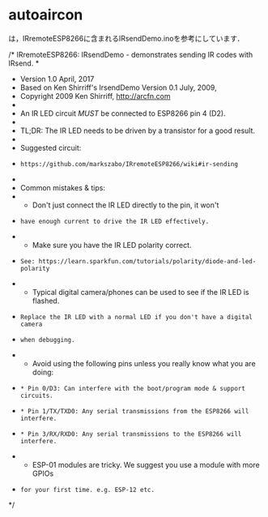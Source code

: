 # autoaircon
は，IRremoteESP8266に含まれるIRsendDemo.inoを参考にしています．

/* IRremoteESP8266: IRsendDemo - demonstrates sending IR codes with IRsend.
 *
 * Version 1.0 April, 2017
 * Based on Ken Shirriff's IrsendDemo Version 0.1 July, 2009,
 * Copyright 2009 Ken Shirriff, http://arcfn.com
 *
 * An IR LED circuit *MUST* be connected to ESP8266 pin 4 (D2).
 *
 * TL;DR: The IR LED needs to be driven by a transistor for a good result.
 *
 * Suggested circuit:
 *     https://github.com/markszabo/IRremoteESP8266/wiki#ir-sending
 *
 * Common mistakes & tips:
 *   * Don't just connect the IR LED directly to the pin, it won't
 *     have enough current to drive the IR LED effectively.
 *   * Make sure you have the IR LED polarity correct.
 *     See: https://learn.sparkfun.com/tutorials/polarity/diode-and-led-polarity
 *   * Typical digital camera/phones can be used to see if the IR LED is flashed.
 *     Replace the IR LED with a normal LED if you don't have a digital camera
 *     when debugging.
 *   * Avoid using the following pins unless you really know what you are doing:
 *     * Pin 0/D3: Can interfere with the boot/program mode & support circuits.
 *     * Pin 1/TX/TXD0: Any serial transmissions from the ESP8266 will interfere.
 *     * Pin 3/RX/RXD0: Any serial transmissions to the ESP8266 will interfere.
 *   * ESP-01 modules are tricky. We suggest you use a module with more GPIOs
 *     for your first time. e.g. ESP-12 etc.
 */
